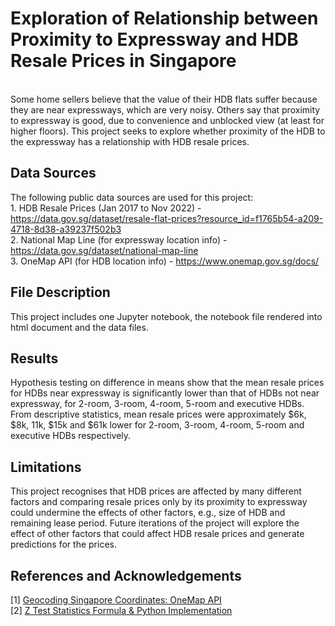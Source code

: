 # Exploration of Relationship between Proximity to Expressway and HDB Resale Prices in Singapore
<br>
Some home sellers believe that the value of their HDB flats suffer because they are near expressways, which are very noisy. Others say that proximity to expressway is good, due to convenience and unblocked view (at least for higher floors). This project seeks to explore whether proximity of the HDB to the expressway has a relationship with HDB resale prices.
<br>

## Data Sources
The following public data sources are used for this project:
<br>1. HDB Resale Prices (Jan 2017 to Nov 2022) -  <https://data.gov.sg/dataset/resale-flat-prices?resource_id=f1765b54-a209-4718-8d38-a39237f502b3>
<br>2. National Map Line (for expressway location info) - <https://data.gov.sg/dataset/national-map-line>
<br>3. OneMap API (for HDB location info) - <https://www.onemap.gov.sg/docs/>

## File Description
This project includes one Jupyter notebook, the notebook file rendered into html document and the data files.

## Results
Hypothesis testing on difference in means show that the mean resale prices for HDBs near expressway is significantly lower than that of HDBs not near expressway, for 2-room, 3-room, 4-room, 5-room and executive HDBs. From descriptive statistics, mean resale prices were approximately $6k, $8k, 11k, $15k and $61k lower for 2-room, 3-room, 4-room, 5-room and executive HDBs respectively.

## Limitations
This project recognises that HDB prices are affected by many different factors and comparing resale prices only by its proximity to expressway could undermine the effects of other factors, e.g., size of HDB and remaining lease period. Future iterations of the project will explore the effect of other factors that could affect HDB resale prices and generate predictions for the prices. 

## References and Acknowledgements
[1] [Geocoding Singapore Coordinates: OneMap API](https://towardsdatascience.com/geocoding-singapore-coordinates-onemap-api-3e1542bf26f7)
<br>[2] [Z Test Statistics Formula & Python Implementation](https://towardsdatascience.com/z-test-statistics-formula-python-implementation-3755d67ba0e7)
